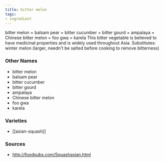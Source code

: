 ```yaml
---
title: bitter melon
tags:
- ingredient
---
```

bitter melon = balsam pear = bitter cucumber = bitter gourd = ampalaya = Chinese bitter melon = foo gwa = karela This bitter vegetable is believed to have medicinal properties and is widely used throughout Asia. Substitutes: winter melon (larger, needn't be salted before cooking to remove bitterness)

### Other Names

* bitter melon
* balsam pear
* bitter cucumber
* bitter gourd
* ampalaya
* Chinese bitter melon
* foo gwa
* karela

### Varieties

* [[asian-squash]]

### Sources
* http://foodsubs.com/Squashasian.html
